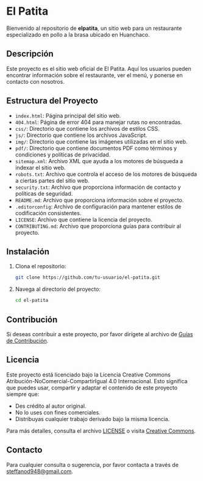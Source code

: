 # El Patita

Bienvenido al repositorio de **elpatita**, un sitio web para un restaurante especializado en pollo a la brasa ubicado en Huanchaco.

## Descripción

Este proyecto es el sitio web oficial de El Patita. Aquí los usuarios pueden encontrar información sobre el restaurante, ver el menú, y ponerse en contacto con nosotros.

## Estructura del Proyecto

- `index.html`: Página principal del sitio web.
- `404.html`: Página de error 404 para manejar rutas no encontradas.
- `css/`: Directorio que contiene los archivos de estilos CSS.
- `js/`: Directorio que contiene los archivos JavaScript.
- `img/`: Directorio que contiene las imágenes utilizadas en el sitio web.
- `pdf/`: Directorio que contiene documentos PDF como términos y condiciones y políticas de privacidad.
- `sitemap.xml`: Archivo XML que ayuda a los motores de búsqueda a indexar el sitio web.
- `robots.txt`: Archivo que controla el acceso de los motores de búsqueda a ciertas partes del sitio web.
- `security.txt`: Archivo que proporciona información de contacto y políticas de seguridad.
- `README.md`: Archivo que proporciona información sobre el proyecto.
- `.editorconfig`: Archivo de configuración para mantener estilos de codificación consistentes.
- `LICENSE`: Archivo que contiene la licencia del proyecto.
- `CONTRIBUTING.md`: Archivo que proporciona guías para contribuir al proyecto.

## Instalación

1. Clona el repositorio:
   ```sh
   git clone https://github.com/tu-usuario/el-patita.git

2. Navega al directorio del proyecto:
    ```sh
   cd el-patita

## Contribución

Si deseas contribuir a este proyecto, por favor dirígete al archivo de [Guías de Contribución](./CONTRIBUTING.md).

## Licencia

Este proyecto está licenciado bajo la Licencia Creative Commons Atribución-NoComercial-CompartirIgual 4.0 Internacional. Esto significa que puedes usar, compartir y adaptar el contenido de este proyecto siempre que:
- Des crédito al autor original.
- No lo uses con fines comerciales.
- Distribuyas cualquier trabajo derivado bajo la misma licencia.

Para más detalles, consulta el archivo [LICENSE](./LICENSE) o visita [Creative Commons](https://creativecommons.org/licenses/by-nc-sa/4.0/).

## Contacto

Para cualquier consulta o sugerencia, por favor contacta a través de [steffanod948@gmail.com](mailto:steffanod948@gmail.com).
